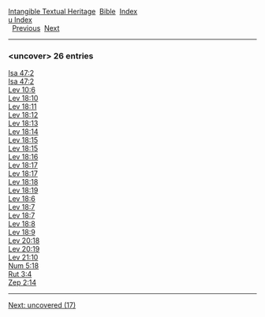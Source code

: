 [Intangible Textual Heritage](../../index)  [Bible](../index) 
[Index](index)   
[u Index](_u_)  
  [Previous](c11901)  [Next](c11903) 

------------------------------------------------------------------------

### &lt;uncover&gt; 26 entries

[Isa 47:2](../kjv/isa047.htm#002)  
[Isa 47:2](../kjv/isa047.htm#002)  
[Lev 10:6](../kjv/lev010.htm#006)  
[Lev 18:10](../kjv/lev018.htm#010)  
[Lev 18:11](../kjv/lev018.htm#011)  
[Lev 18:12](../kjv/lev018.htm#012)  
[Lev 18:13](../kjv/lev018.htm#013)  
[Lev 18:14](../kjv/lev018.htm#014)  
[Lev 18:15](../kjv/lev018.htm#015)  
[Lev 18:15](../kjv/lev018.htm#015)  
[Lev 18:16](../kjv/lev018.htm#016)  
[Lev 18:17](../kjv/lev018.htm#017)  
[Lev 18:17](../kjv/lev018.htm#017)  
[Lev 18:18](../kjv/lev018.htm#018)  
[Lev 18:19](../kjv/lev018.htm#019)  
[Lev 18:6](../kjv/lev018.htm#006)  
[Lev 18:7](../kjv/lev018.htm#007)  
[Lev 18:7](../kjv/lev018.htm#007)  
[Lev 18:8](../kjv/lev018.htm#008)  
[Lev 18:9](../kjv/lev018.htm#009)  
[Lev 20:18](../kjv/lev020.htm#018)  
[Lev 20:19](../kjv/lev020.htm#019)  
[Lev 21:10](../kjv/lev021.htm#010)  
[Num 5:18](../kjv/num005.htm#018)  
[Rut 3:4](../kjv/rut003.htm#004)  
[Zep 2:14](../kjv/zep002.htm#014)  

------------------------------------------------------------------------

[Next: uncovered (17)](c11903)
